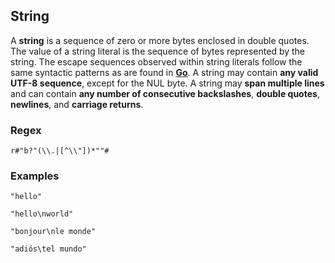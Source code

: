 ## String

A **string** is a sequence of zero or more bytes enclosed in double quotes. The
value of a string literal is the sequence of bytes represented by the string.
The escape sequences observed within string literals follow the same syntactic
patterns as are found in [**Go**](https://go.dev/ref/spec#String_literals). A
string may contain **any valid UTF-8 sequence**, except for the NUL byte. A
string may **span multiple lines** and can contain
**any number of consecutive backslashes**, **double quotes**, **newlines**, and
**carriage returns**.

### Regex

```regex
r#"b?"(\\.|[^\\"])*""#
```

### Examples

```
"hello"

"hello\nworld"

"bonjour\nle monde"

"adiós\tel mundo"
```
